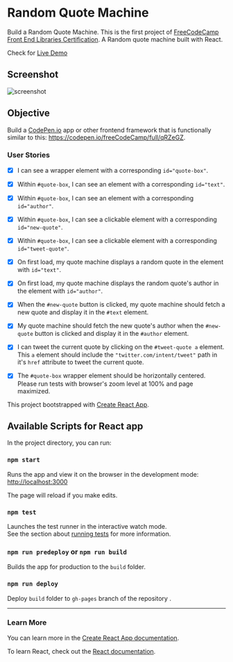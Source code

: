# Random Quote Machine

Build a Random Quote Machine. This is the first project of [FreeCodeCamp Front End Libraries Certification](https://learn.freecodecamp.org/front-end-libraries/front-end-libraries-projects/build-a-random-quote-machine). A Random quote machine built with React.

Check for [Live Demo](https://anguyen0208.github.io/random-quote-machine/)

## Screenshot

![screenshot](https://github.com/anguyen0208/Project-Screenshots/blob/master/FCC-Random-Quote.png)

## Objective

Build a [CodePen.io](https://codepen.io) app or other frontend framework that is functionally similar to this: <https://codepen.io/freeCodeCamp/full/qRZeGZ>. 

### User Stories

- [x] I can see a wrapper element with a corresponding `id="quote-box"`.

- [x] Within `#quote-box`, I can see an element with a corresponding `id="text"`.
- [x] Within `#quote-box`, I can see an element with a corresponding `id="author"`.
- [x] Within `#quote-box`, I can see a clickable element with a corresponding `id="new-quote"`.
- [x] Within `#quote-box`, I can see a clickable element with a corresponding `id="tweet-quote"`.
- [x] On first load, my quote machine displays a random quote in the element with `id="text"`.
- [x] On first load, my quote machine displays the random quote's author in the element with `id="author"`.
- [x] When the `#new-quote` button is clicked, my quote machine should fetch a new quote and display it in the `#text` element.
- [x] My quote machine should fetch the new quote's author when the `#new-quote` button is clicked and display it in the `#author` element.
- [x] I can tweet the current quote by clicking on the `#tweet-quote a` element. This `a` element should include the `"twitter.com/intent/tweet"` path in it's `href` attribute to tweet the current quote.
- [x] The `#quote-box` wrapper element should be horizontally centered. Please run tests with browser's zoom level at 100% and page maximized.

This project bootstrapped with [Create React App](https://github.com/facebook/create-react-app).

## Available Scripts for React app

In the project directory, you can run:

### `npm start`

Runs the app and view it on the browser in the development mode:
    [http://localhost:3000](http://localhost:3000)

The page will reload if you make edits.

### `npm test`

Launches the test runner in the interactive watch mode.<br>
See the section about [running tests](https://facebook.github.io/create-react-app/docs/running-tests) for more information.

### `npm run predeploy` or `npm run build`

Builds the app for production to the `build` folder.<br>

### `npm run deploy`

Deploy `build` folder to `gh-pages` branch of the repository .<br>


---
### Learn More

You can learn more in the [Create React App documentation](https://facebook.github.io/create-react-app/docs/getting-started).

To learn React, check out the [React documentation](https://reactjs.org/).
